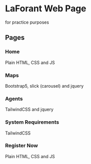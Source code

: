 # LaForant Web Page
for practice purposes

## Pages

### Home 
Plain HTML, CSS and JS

### Maps 
Bootstrap5, slick (carousel) and jquery

### Agents 
TailwindCSS and jquery

### System Requirements
TailwindCSS

### Register Now
Plain HTML, CSS and JS